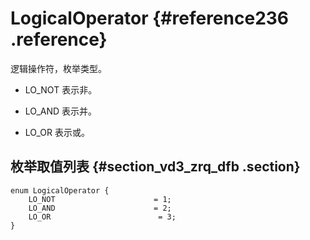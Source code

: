 # LogicalOperator {#reference236 .reference}

逻辑操作符，枚举类型。

-   LO\_NOT 表示非。

-   LO\_AND 表示并。

-   LO\_OR 表示或。


## 枚举取值列表 {#section_vd3_zrq_dfb .section}

```language-protobuf
enum LogicalOperator {
    LO_NOT                      = 1;
    LO_AND                      = 2;
    LO_OR                        = 3;
}

```

